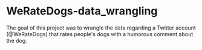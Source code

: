 # WeRateDogs-data_wrangling
The goal of this project was to wrangle the data regarding a Twitter account (@WeRateDogs) that rates people's dogs with a humorous comment about the dog.
